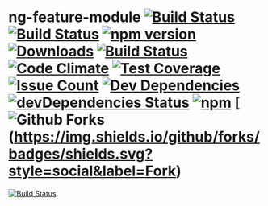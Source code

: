 
# ng-feature-module  [![Build Status](https://travis-ci.org/acme-company/ng-module-template.svg?branch=master)](https://travis-ci.org/acme-company/ng-module-template) [![Build Status](https://ci.appveyor.com/api/projects/status/2h0bkhhh1s3bi40q/branch/master?svg=true)](https://ci.appveyor.com/project/pixelbits-mk/ng-module-template/branch/master) [![npm version](https://badge.fury.io/js/ng-module-template.svg)](https://badge.fury.io/js/ng-module-template) [![Downloads](http://img.shields.io/npm/dm/ng-module-template.svg)](https://npmjs.org/package/ng-module-template) [![Build Status](https://saucelabs.com/buildstatus/pixelbits-mk)](https://saucelabs.com/beta/builds/69fc3e3ba2554ec0bc418423766b381f) [![Code Climate](https://codeclimate.com/github/acme-company/ng-module-template/badges/gpa.svg)](https://codeclimate.com/github/acme-company/ng-module-template) [![Test Coverage](https://codeclimate.com/github/acme-company/ng-module-template/coverage.svg)](https://codeclimate.com/github/acme-company/ng-module-template/coverage) [![Issue Count](https://codeclimate.com/github/acme-company/ng-module-template/badges/issue_count.svg)](https://codeclimate.com/github/acme-company/ng-module-template) [![Dev Dependencies](https://david-dm.org/acme-company/ng-module-template.svg)](https://david-dm.org/acme-company/ng-module-template) [![devDependencies Status](https://david-dm.org/mattlewis92/angular-calendar/dev-status.svg)](https://david-dm.org/mattlewis92/angular-calendar?type=dev) [![npm](https://img.shields.io/npm/v/ng-module-template.svg)](https://www.npmjs.com/package/ng-module-template) [![Github Forks](https://img.shields.io/github/forks/badges/shields.svg?style=social&label=Fork)(https://img.shields.io/github/forks/badges/shields.svg?style=social&label=Fork)

[![Build Status](https://saucelabs.com/browser-matrix/pixelbits-mk.svg)](https://saucelabs.com/beta/builds/69fc3e3ba2554ec0bc418423766b381f)
